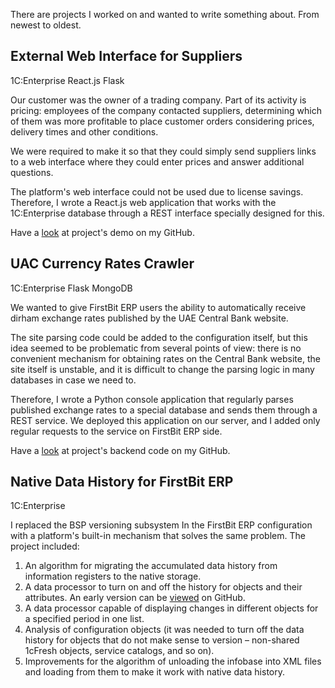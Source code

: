 ﻿There are projects I worked on and wanted to write something about. From newest to oldest.

## External Web Interface for Suppliers

<span class="f6 link br3 ph3 pv1 mb2 dib blue bg-lightest-blue">1C:Enterprise</span> <span class="f6 link br3 ph3 pv1 mb2 dib blue bg-lightest-blue">React.js</span> <span class="f6 link br3 ph3 pv1 mb2 dib blue bg-lightest-blue">Flask</span>

Our customer was the owner of a trading company. Part of its activity is pricing: employees of the company contacted suppliers, determining which of them was more profitable to place customer orders considering prices, delivery times and other conditions.

We were required to make it so that they could simply send suppliers links to a web interface where they could enter prices and answer additional questions.

The platform's web interface could not be used due to license savings. Therefore, I wrote a React.js web application that works with the 1C:Enterprise database through a REST interface specially designed for this.

Have a [look](https://github.com/vkostyanetsky/RFQ) at project's demo on my GitHub.

## UAC Currency Rates Crawler

<span class="f6 link br3 ph3 pv1 mb2 dib blue bg-lightest-blue">1C:Enterprise</span> <span class="f6 link br3 ph3 pv1 mb2 dib blue bg-lightest-blue">Flask</span> <span class="f6 link br3 ph3 pv1 mb2 dib blue bg-lightest-blue">MongoDB</span>

We wanted to give FirstBit ERP users the ability to automatically receive dirham exchange rates published by the UAE Central Bank website.

The site parsing code could be added to the configuration itself, but this idea seemed to be problematic from several points of view: there is no convenient mechanism for obtaining rates on the Central Bank website, the site itself is unstable, and it is difficult to change the parsing logic in many databases in case we need to.

Therefore, I wrote a Python console application that regularly parses published exchange rates to a special database and sends them through a REST service. We deployed this application on our server, and I added only regular requests to the service on FirstBit ERP side.

Have a [look](https://github.com/vkostyanetsky/CurrencyRatesCrawler) at project's backend code on my GitHub.

## Native Data History for FirstBit ERP

<span class="f6 link br3 ph3 pv1 mb2 dib blue bg-lightest-blue">1C:Enterprise</span>

I replaced the BSP versioning subsystem In the FirstBit ERP configuration with a platform's built-in mechanism that solves the same problem. The project included:

1. An algorithm for migrating the accumulated data history from information registers to the native storage.
2. A data processor to turn on and off the history for objects and their attributes. An early version can be [viewed](https://github.com/vkostyanetsky/AuditLogSettings) on GitHub.
3. A data processor capable of displaying changes in different objects for a specified period in one list.
4. Analysis of configuration objects (it was needed to turn off the data history for objects that do not make sense to version – non-shared 1cFresh objects, service catalogs, and so on).
5. Improvements for the algorithm of unloading the infobase into XML files and loading from them to make it work with native data history.